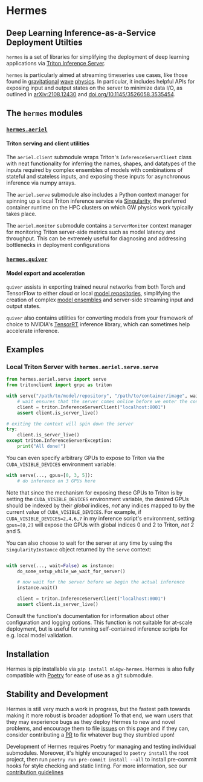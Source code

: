 # Hermes
## Deep Learning Inference-as-a-Service Deployment Utilties
`hermes` is a set of libraries for simplifying the deployment of deep learning applications via [Triton Inference Server](https://github.com/triton-inference-server/server).

`hermes` is particularly aimed at streaming timeseries use cases, like those found in [gravitational](https://github.com/ML4GW/DeepClean) [wave](https://github.com/ML4GW/BBHNet) [physics](https://github.com/ml4gw/pe). In particular, it includes helpful APIs for exposing input and output states on the server to minimize data I/O, as outlined in [arXiv:2108.12430](https://arxiv.org/abs/2108.12430) and [doi.org/10.1145/3526058.3535454](https://dl.acm.org/doi/10.1145/3526058.3535454).

## The `hermes` modules
### [`hermes.aeriel`](./hermes/aeriel)
#### Triton serving and client utilities
The `aeriel.client` submodule wraps Triton's `InferenceServerClient` class with neat functionality for inferring the names, shapes, and datatypes of the inputs required by complex ensembles of models with combinations of stateful and stateless inputs,
and exposing these inputs for asynchronous inference via numpy arrays.

The `aeriel.serve` submodule also includes a Python context manager for spinning up a local Triton inference service via [Singularity](https://docs.sylabs.io/guides/3.5/user-guide/introduction.html), the preferred container runtime on the HPC clusters on which GW physics work typically takes place.

The `aeriel.monitor` submodule contains a `ServerMonitor` context manager for monitoring Triton server-side metrics such as model latency and throughput. This can be extremely useful for diagnosing and addressing bottlenecks in deployment configurations

### [`hermes.quiver`](./hermes/quiver)
#### Model export and acceleration
`quiver` assists in exporting trained neural networks from both Torch and TensorFlow to either cloud or local [model repositories](https://github.com/triton-inference-server/server/blob/main/docs/model_repository.md), simplifying the creation of complex [model ensembles](https://github.com/triton-inference-server/server/blob/main/docs/architecture.md#ensemble-models) and server-side streaming input and output states.

`quiver` also contains utilities for converting models from your framework of choice to NVIDIA's [TensorRT](https://developer.nvidia.com/tensorrt) inference library, which can sometimes help accelerate inference.

## Examples
### Local Triton Server with `hermes.aeriel.serve.serve` 

```python
from hermes.aeriel.serve import serve
from tritonclient import grpc as triton

with serve("/path/to/model/repository", "/path/to/container/image", wait=True):
    # wait ensures that the server comes online before we enter the context
    client = triton.InferenceServerClient("localhost:8001")
    assert client.is_server_live()

# exiting the context will spin down the server
try:
    client.is_server_live()
except triton.InferenceServerException:
    print("All done!")
```

You can even specify arbitrary GPUs to expose to Triton via the `CUDA_VISIBLE_DEVICES` environment variable:

```python
with serve(..., gpus=[0, 3, 5]):
    # do inference on 3 GPUs here
```

Note that since the mechanism for exposing these GPUs to Triton is by setting the `CUDA_VISIBLE_DEVICES` environment variable, the desired GPUs should be indexed by their _global_ indices, _not_ any indices mapped to by the current value of `CUDA_VISIBLE_DEVICES`.
For example, if `CUDA_VISIBLE_DEVICES=2,4,6,7` in my inference script's environment, setting `gpus=[0,2]` will expose the GPUs with global indices 0 and 2 to Triton, _not_ 2 and 5.

You can also choose to wait for the server at any time by using the `SingularityInstance` object returned by the `serve` context:

```python

with serve(..., wait=False) as instance:
    do_some_setup_while_we_wait_for_server()

    # now wait for the server before we begin the actual inference
    instance.wait()

    client = triton.InferenceServerClient("localhost:8001")
    assert client.is_server_live()
```

Consult the function's documentation for information about other configuration and logging options.
This function is not suitable for at-scale deployment, but is useful for running self-contained inference scripts for e.g. local model validation.

## Installation
Hermes is pip installable via `pip install ml4gw-hermes`. Hermes is also fully compatible with [Poetry](https://python-poetry.org) for ease of use as a git submodule.


## Stability and Development
Hermes is still very much a work in progress, but the fastest path towards making it more robust is broader adoption! To that end, we warn users that they may experience bugs as they deploy Hermes to new and novel problems, and encourage them to file [issues](/../../issues) on this page and if they can, consider contributing a [PR](https://github.com/ML4GW/hermes/pulls) to fix whatever bug they stumbled upon!

Development of Hermes requires Poetry for managing and testing individual submodules. Moreover, it's highly encouraged to `poetry install` the root project, then run `poetry run pre-commit install --all` to install pre-commit hooks for style checking and static linting. For more information, see our [contribution guidelines](./CONTRIBUTING.md)
